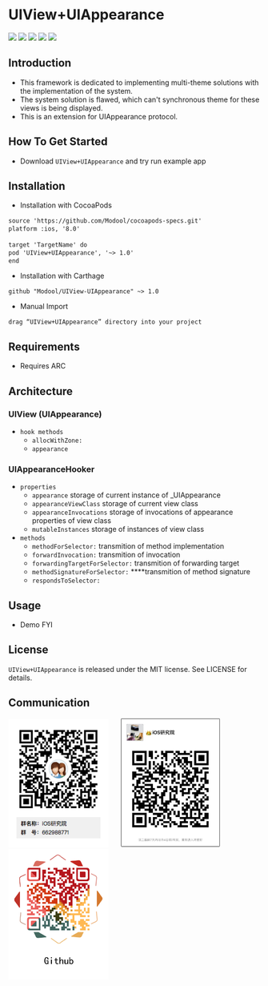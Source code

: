 # UIView+UIAppearance

[![](https://img.shields.io/travis/rust-lang/rust.svg?style=flat)](https://github.com/Modool)
[![](https://img.shields.io/badge/language-Object--C-1eafeb.svg?style=flat)](https://developer.apple.com/Objective-C)
[![](https://img.shields.io/badge/license-MIT-353535.svg?style=flat)](https://developer.apple.com/iphone/index.action)
[![](https://img.shields.io/badge/platform-iOS-lightgrey.svg?style=flat)](https://github.com/Modool)
[![](https://img.shields.io/badge/QQ群-662988771-red.svg)](http://wpa.qq.com/msgrd?v=3&uin=662988771&site=qq&menu=yes)

## Introduction

- This framework is dedicated to implementing multi-theme solutions with the implementation of the system.
- The system solution is flawed, which can't synchronous theme for these views is being displayed.
- This is an extension for UIAppearance protocol.

## How To Get Started

* Download `UIView+UIAppearance` and try run example app

## Installation


* Installation with CocoaPods

```
source 'https://github.com/Modool/cocoapods-specs.git'
platform :ios, '8.0'

target 'TargetName' do
pod 'UIView+UIAppearance', '~> 1.0'
end

```

* Installation with Carthage

```
github "Modool/UIView-UIAppearance" ~> 1.0
```

* Manual Import

```
drag “UIView+UIAppearance” directory into your project

```

## Requirements
- Requires ARC

## Architecture
### UIView (UIAppearance)
* `hook methods`
	* `allocWithZone:` 
	* `appearance`

### UIAppearanceHooker
* `properties`
	* `appearance` storage of current instance of _UIAppearance
	* `appearanceViewClass` storage of current view class
	* `appearanceInvocations` storage of invocations of appearance properties of view class 
	* `mutableInstances` storage of instances of view class 
* `methods`
	* `methodForSelector:`  transmition of method implementation
	* `forwardInvocation:` 	transmition of invocation
	* `forwardingTargetForSelector:` transmition of forwarding target
	* `methodSignatureForSelector:` ****transmition of method signature
	* `respondsToSelector:` 

## Usage

* Demo FYI 

## License
`UIView+UIAppearance` is released under the MIT license. See LICENSE for details.

## Communication

<img src="./images/qq.png" width=200>
<img style="margin:0px 20px 0px 20px" src="./images/wechat.jpeg" width=200>
<img src="./images/github.png" width=200>
